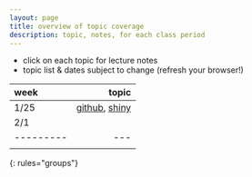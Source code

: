 ```yaml
---
layout: page
title: overview of topic coverage
description: topic, notes, for each class period
---
```


- click on each topic for lecture notes
- topic list & dates subject to change (refresh your browser!)

| week    | topic |
|:---------------------------|------------------------:|
| 1/25    | [github](notes0125.html#github), [shiny](notes0125.html;#rshiny) |
| 2/1     |   |
|---------|---|
|         |   |
{: rules="groups"}
